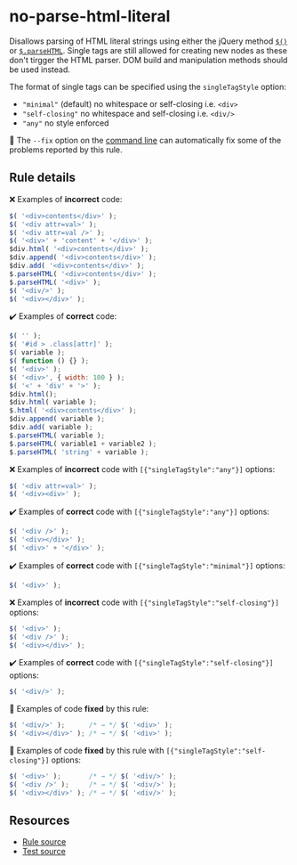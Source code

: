 # no-parse-html-literal

Disallows parsing of HTML literal strings using either the jQuery method [`$()`](https://api.jquery.com/jquery/) or [`$.parseHTML`](https://api.jquery.com/jQuery.parseHTML/). Single tags are still allowed for creating new nodes as these don't tirgger the HTML parser. DOM build and manipulation methods should be used instead.

The format of single tags can be specified using the `singleTagStyle` option:
* `"minimal"` (default) no whitespace or self-closing i.e. `<div>`
* `"self-closing"` no whitespace and self-closing i.e. `<div/>`
* `"any"` no style enforced

🔧 The `--fix` option on the [command line](https://eslint.org/docs/user-guide/command-line-interface#fixing-problems) can automatically fix some of the problems reported by this rule.

## Rule details

❌ Examples of **incorrect** code:
```js
$( '<div>contents</div>' );
$( '<div attr=val>' );
$( '<div attr=val />' );
$( '<div>' + 'content' + '</div>' );
$div.html( '<div>contents</div>' );
$div.append( '<div>contents</div>' );
$div.add( '<div>contents</div>' );
$.parseHTML( '<div>contents</div>' );
$.parseHTML( '<div>' );
$( '<div/>' );
$( '<div></div>' );
```

✔️ Examples of **correct** code:
```js
$( '' );
$( '#id > .class[attr]' );
$( variable );
$( function () {} );
$( '<div>' );
$( '<div>', { width: 100 } );
$( '<' + 'div' + '>' );
$div.html();
$div.html( variable );
$.html( '<div>contents</div>' );
$div.append( variable );
$div.add( variable );
$.parseHTML( variable );
$.parseHTML( variable1 + variable2 );
$.parseHTML( 'string' + variable );
```

❌ Examples of **incorrect** code with `[{"singleTagStyle":"any"}]` options:
```js
$( '<div attr=val>' );
$( '<div><div>' );
```

✔️ Examples of **correct** code with `[{"singleTagStyle":"any"}]` options:
```js
$( '<div />' );
$( '<div></div>' );
$( '<div>' + '</div>' );
```

✔️ Examples of **correct** code with `[{"singleTagStyle":"minimal"}]` options:
```js
$( '<div>' );
```

❌ Examples of **incorrect** code with `[{"singleTagStyle":"self-closing"}]` options:
```js
$( '<div>' );
$( '<div />' );
$( '<div></div>' );
```

✔️ Examples of **correct** code with `[{"singleTagStyle":"self-closing"}]` options:
```js
$( '<div/>' );
```

🔧 Examples of code **fixed** by this rule:
```js
$( '<div/>' );      /* → */ $( '<div>' );
$( '<div></div>' ); /* → */ $( '<div>' );
```

🔧 Examples of code **fixed** by this rule with `[{"singleTagStyle":"self-closing"}]` options:
```js
$( '<div>' );       /* → */ $( '<div/>' );
$( '<div />' );     /* → */ $( '<div/>' );
$( '<div></div>' ); /* → */ $( '<div/>' );
```

## Resources

* [Rule source](/src/rules/no-parse-html-literal.js)
* [Test source](/src/tests/no-parse-html-literal.js)
